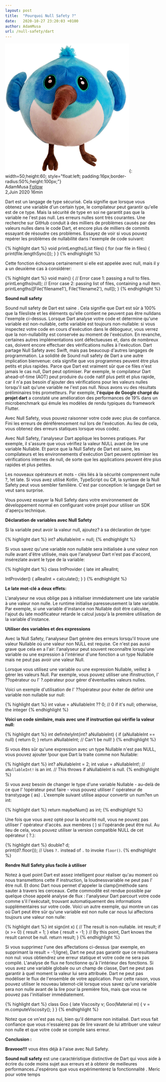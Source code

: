 ```yaml
---
layout: post
title:  "Pourquoi Null Safety ?"
date:   2020-10-27 23:20:03 +0100
author: AdamMusa
url: /null-safety/dart
---
```


![alt text](/assets/images/dart.png){: width=50;height:60; style="float:left; padding:16px;border-radius:50%;height:100px;"}
<br> AdamMusa [Follow](https://twitter.com/AdamMusaAly/)<br>
2,Juin 2020 16min


Dart est un langage de type sécurisé. Cela signifie que lorsque vous obtenez une variable d'un certain type, le compilateur peut garantir qu'elle est de ce type. Mais la sécurité de type en soi ne garantit pas que la variable ne l'est pas null.
Les erreurs nulles sont très courantes. Une recherche sur GitHub conduit à des milliers de problèmes causés par des valeurs nulles dans le code Dart, et encore plus de milliers de commits essayant de résoudre ces problèmes.
Essayez de voir si vous pouvez repérer les problèmes de nullabilité dans l'exemple de code suivant:

{% highlight dart %}
  void printLengths(List<File> files) {
  for (var file in files) {
    print(file.lengthSync());
  }
}
{% endhighlight %}

Cette fonction échouera certainement si elle est appelée avec null, mais il y a un deuxième cas à considérer:

{% highlight dart %}
 void main() {
  // Error case 1: passing a null to files.
  printLengths(null);
  // Error case 2: passing list of files, containing a null item.
  printLengths([File('filename1'), File('filename2'), null]);
}
{% endhighlight %}

**Sound null safety**

Sound null safety de Dart est saine . Cela signifie que Dart est sûr à 100% que la filesliste et les éléments qu'elle contient ne peuvent pas être nulldans l'exemple ci-dessus. Lorsque Dart analyse votre code et détermine qu'une variable est non-nullable, cette variable est toujours non-nullable: si vous inspectez votre code en cours d'exécution dans le débogueur, vous verrez que la non-nullability est conservée au moment de l'exécution. En revanche, certaines autres implémentations sont défectueuses et, dans de nombreux cas, doivent encore effectuer des vérifications nulles à l'exécution. Dart partage Null Safety avec Swift, mais pas beaucoup d'autres langages de programmation.
La solidité de Sound null safety de Dart a une autre implication bienvenue: cela signifie que vos programmes peuvent être plus petits et plus rapides. Parce que Dart est vraiment sûr que ce files n'est jamais le cas null, Dart peut optimiser. Par exemple, le compilateur Dart ahead-of-time (AOT) peut produire du code natif plus petit et plus rapide, car il n'a pas besoin d'ajouter des vérifications pour les valeurs nulles lorsqu'il sait qu'une variable ne l'est pas null.
Nous avons vu des résultats préliminaires très prometteurs. Par exemple, **l'équipe de Google chargé du projet dart** a constaté une amélioration des performances de 19% dans un microbenchmark qui émule les modèles de rendu typiques du framework Flutter.

Avec Null Safety, vous pouvez raisonner votre code avec plus de confiance. Fini les erreurs de déréférencement nul lors de l'exécution. Au lieu de cela, vous obtenez des erreurs statiques lorsque vous codez.

Avec  Null Safety, l'analyseur Dart applique les bonnes pratiques. Par exemple, il s'assure que vous vérifiez la valeur NULL avant de lire une variable Nullable. Et parce que la  Null Safety de Dart est saine, les compilateurs et les environnements d'exécution Dart peuvent optimiser les vérifications internes de null, de sorte que les applications peuvent être plus rapides et plus petites.

Les nouveaux opérateurs et mots - clés liés à la sécurité comprennent nulle ?, !et late. Si vous avez utilisé Kotlin, TypeScript ou C#, la syntaxe de la  Null Safety peut vous sembler familière. C'est par conception: le langage Dart se veut sans surprise.

Vous pouvez essayer la Null Safety dans votre environnement de développement normal en configurant votre projet pour utiliser un SDK d'aperçu technique.

**Déclaration de variables avec Null Safety**

Si la variable peut avoir la valeur null, ajoutez? à sa déclaration de type:

{% highlight dart %}
    int? aNullableInt = null;
{% endhighlight %}

Si vous savez qu'une variable non nullable sera initialisée à une valeur non nulle avant d'être utilisée, mais que l'analyseur Dart n'est pas d'accord, insérezlate avant le type de la variable:

{% highlight dart %}
class IntProvider {
  late int aRealInt;
  
  IntProvider() {
    aRealInt = calculate();
  }
}
{% endhighlight %}

**Le late mot-clé a deux effets:**

L'analyseur ne vous oblige pas à initialiser immédiatement une late variable à une valeur non nulle.
Le runtime initialise paresseusement la late variable. Par exemple, si une variable d'instance non Nullable doit être calculée, l'ajout du late modificateur retarde le calcul jusqu'à la première utilisation de la variable d'instance.

**Utiliser des variables et des expressions**

Avec la Null Safety, l'analyseur Dart génère des erreurs lorsqu'il trouve une valeur Nullable où une valeur non NULL est requise. Ce n'est pas aussi grave que cela en a l'air: l'analyseur peut souvent reconnaître lorsqu'une variable ou une expression à l'intérieur d'une fonction a un type Nullable mais ne peut pas avoir une valeur Null.

Lorsque vous utilisez une variable ou une expression Nullable, veillez à gérer les valeurs Null. Par exemple, vous pouvez utiliser une ifinstruction, l' ??opérateur ou l' ?.opérateur pour gérer d'éventuelles valeurs nulles.

Voici un exemple d'utilisation de l' ??opérateur pour éviter de définir une variable non nullable sur null:

{% highlight dart %}
int value = aNullableInt ?? 0; // 0 if it's null; otherwise, the integer
{% endhighlight %}

**Voici un code similaire, mais avec une if instruction qui vérifie la valeur null:**

{% highlight dart %}
int definitelyInt(int? aNullableInt) {
  if (aNullableInt == null) {
    return 0;
  }
  return aNullableInt; // Can't be null!
}
{% endhighlight %}

Si vous êtes sûr qu'une expression avec un type Nullable n'est pas NULL, vous pouvez ajouter !pour que Dart la traite comme non Nullable:

{% highlight dart %}
int? aNullableInt = 2;
int value = aNullableInt!; // `aNullableInt!` is an int.
// This throws if aNullableInt is null.
{% endhighlight %}

Si vous avez besoin de changer le type d'une variable Nullable - au-delà de ce que l' !opérateur peut faire - vous pouvez utiliser l' opérateur de transtypage ( as) . L'exemple suivant utilise aspour convertir un num?en un int:

{% highlight dart %}
return maybeNum() as int;
{% endhighlight %}

Une fois que vous avez opté pour la sécurité null, vous ne pouvez pas utiliser l' opérateur d'accès. aux membres ( ) si l'opérande peut être nul. Au lieu de cela, vous pouvez utiliser la version compatible NULL de cet opérateur ( ?.):

{% highlight dart %}
double? d;  
print(d?.floor()); // Uses `?.` instead of `.` to invoke `floor()`.
{% endhighlight %}

**Rendre Null Safety plus facile à utiliser**


Notez à quel point Dart est assez intelligent pour réaliser qu'au moment où nous transmettons cette if instruction, la loudnessvariable ne peut pas l' être null. Et donc Dart nous permet d'appeler la clamp()méthode sans sauter à travers les cerceaux. Cette commodité est rendue possible par quelque chose appelé analyse de flux : l'analyseur Dart parcourt votre code comme s'il l'exécutait, trouvant automatiquement des informations supplémentaires sur votre code.
Voici un autre exemple, qui montre un cas où Dart peut être sûr qu'une variable est non nulle car nous lui affectons toujours une valeur non nulle:

{% highlight dart %}
int sign(int x) {
  // The result is non-nullable.
  int result;
  if (x >= 0) {
    result = 1;
  } else {
    result = -1;
  }
  // By this point, Dart knows the result cannot be null.
  return result;
}
{% endhighlight %}

Si vous supprimez l'une des affectations ci-dessus (par exemple, en supprimant la result = -1;ligne), Dart ne peut pas garantir que ce resultsera non nul: vous obtiendrez une erreur statique et votre code ne sera pas compilé.
L'analyse de flux ne fonctionne qu'à l'intérieur des fonctions. Si vous avez une variable globale ou un champ de classe, Dart ne peut pas garantir à quel moment la valeur lui sera attribuée. Dart ne peut pas modéliser le flux de l'ensemble de votre application. Pour cette raison, vous pouvez utiliser le nouveau latemot-clé lorsque vous savez qu'une variable sera non nulle avant de la lire pour la première fois, mais que vous ne pouvez pas l'initialiser immédiatement.

{% highlight dart %}
class Goo {
  late Viscosity v;
  Goo(Material m) {
    v = m.computeViscosity();
  }
}
{% endhighlight %}

Notez que ce vn'est pas nul, bien qu'il démarre non initialisé. Dart vous fait confiance que vous n'essaierez pas de lire vavant de lui attribuer une valeur non nulle et que votre code se compile sans erreur.

**Conclusion :**

**Bravooo!!!** vous êtes déjà à l'aise avec Null Safety.

 **Sound null safety** est une caractéristique distinctive de Dart qui vous aide à écrire du code moins sujet aux erreurs et à obtenir de meilleures performances.J'espérons que vous expérimenterez la fonctionnalité . Meric pour votre temps